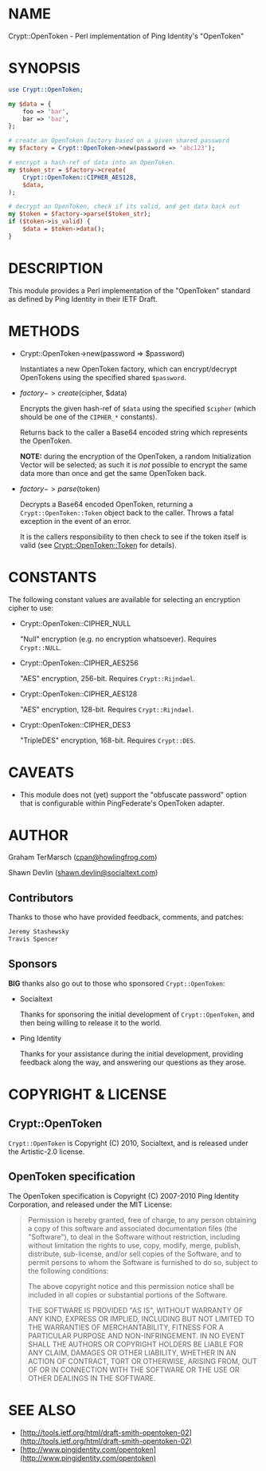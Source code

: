# NAME

Crypt::OpenToken - Perl implementation of Ping Identity's "OpenToken"

# SYNOPSIS

```perl
use Crypt::OpenToken;

my $data = {
    foo => 'bar',
    bar => 'baz',
};

# create an OpenToken factory based on a given shared password
my $factory = Crypt::OpenToken->new(password => 'abc123');

# encrypt a hash-ref of data into an OpenToken.
my $token_str = $factory->create(
    Crypt::OpenToken::CIPHER_AES128,
    $data,
);

# decrypt an OpenToken, check if its valid, and get data back out
my $token = $factory->parse($token_str);
if ($token->is_valid) {
    $data = $token->data();
}
```

# DESCRIPTION

This module provides a Perl implementation of the "OpenToken" standard as
defined by Ping Identity in their IETF Draft.

# METHODS

- Crypt::OpenToken->new(password => $password)

    Instantiates a new OpenToken factory, which can encrypt/decrypt OpenTokens
    using the specified shared `$password`.

- $factory->create($cipher, $data)

    Encrypts the given hash-ref of `$data` using the specified `$cipher` (which
    should be one of the `CIPHER_*` constants).

    Returns back to the caller a Base64 encoded string which represents the
    OpenToken.

    **NOTE:** during the encryption of the OpenToken, a random Initialization
    Vector will be selected; as such it is _not_ possible to encrypt the same
    data more than once and get the same OpenToken back.

- $factory->parse($token)

    Decrypts a Base64 encoded OpenToken, returning a `Crypt::OpenToken::Token`
    object back to the caller.  Throws a fatal exception in the event of an error.

    It is the callers responsibility to then check to see if the token itself is
    valid (see [Crypt::OpenToken::Token](https://metacpan.org/pod/Crypt%3A%3AOpenToken%3A%3AToken) for details).

# CONSTANTS

The following constant values are available for selecting an encryption cipher
to use:

- Crypt::OpenToken::CIPHER\_NULL

    "Null" encryption (e.g. no encryption whatsoever).  Requires `Crypt::NULL`.

- Crypt::OpenToken::CIPHER\_AES256

    "AES" encryption, 256-bit.  Requires `Crypt::Rijndael`.

- Crypt::OpenToken::CIPHER\_AES128

    "AES" encryption, 128-bit.  Requires `Crypt::Rijndael`.

- Crypt::OpenToken::CIPHER\_DES3

    "TripleDES" encryption, 168-bit.  Requires `Crypt::DES`.

# CAVEATS

- This module does not (yet) support the "obfuscate password" option that is
configurable within PingFederate's OpenToken adapter.

# AUTHOR

Graham TerMarsch (cpan@howlingfrog.com)

Shawn Devlin (shawn.devlin@socialtext.com)

## Contributors

Thanks to those who have provided feedback, comments, and patches:

```perl
Jeremy Stashewsky
Travis Spencer
```

## Sponsors

**BIG** thanks also go out to those who sponsored `Crypt::OpenToken`:

- Socialtext

    Thanks for sponsoring the initial development of `Crypt::OpenToken`, and then
    being willing to release it to the world.

- Ping Identity

    Thanks for your assistance during the initial development, providing feedback
    along the way, and answering our questions as they arose.

# COPYRIGHT & LICENSE

## Crypt::OpenToken

`Crypt::OpenToken` is Copyright (C) 2010, Socialtext, and is released under
the Artistic-2.0 license.

## OpenToken specification

The OpenToken specification is Copyright (C) 2007-2010 Ping Identity
Corporation, and released under the MIT License:

> Permission is hereby granted, free of charge, to any person obtaining a copy
> of this software and associated documentation files (the "Software"), to deal
> in the Software without restriction, including without limitation the rights
> to use, copy, modify, merge, publish, distribute, sub-license, and/or sell
> copies of the Software, and to permit persons to whom the Software is
> furnished to do so, subject to the following conditions:
>
> The above copyright notice and this permission notice shall be included in all
> copies or substantial portions of the Software.
>
> THE SOFTWARE IS PROVIDED "AS IS", WITHOUT WARRANTY OF ANY KIND, EXPRESS OR
> IMPLIED, INCLUDING BUT NOT LIMITED TO THE WARRANTIES OF MERCHANTABILITY,
> FITNESS FOR A PARTICULAR PURPOSE AND NON-INFRINGEMENT. IN NO EVENT SHALL THE
> AUTHORS OR COPYRIGHT HOLDERS BE LIABLE FOR ANY CLAIM, DAMAGES OR OTHER
> LIABILITY, WHETHER IN AN ACTION OF CONTRACT, TORT OR OTHERWISE, ARISING FROM,
> OUT OF OR IN CONNECTION WITH THE SOFTWARE OR THE USE OR OTHER DEALINGS IN THE
> SOFTWARE.

# SEE ALSO

- [http://tools.ietf.org/html/draft-smith-opentoken-02](http://tools.ietf.org/html/draft-smith-opentoken-02)
- [http://www.pingidentity.com/opentoken](http://www.pingidentity.com/opentoken)
